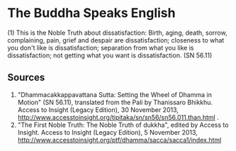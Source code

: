 # The Buddha Speaks English
(1) This is the Noble Truth about dissatisfaction: Birth, aging, death, sorrow, complaining, pain, grief and despair are dissatisfaction; closeness to what you don't like is dissatisfaction; separation from what you like is dissatisfaction; not getting what you want is dissatisfaction. (SN 56.11)

## Sources
1.  "Dhammacakkappavattana Sutta: Setting the Wheel of Dhamma in Motion" (SN 56.11), translated from the Pali by Thanissaro Bhikkhu. Access to Insight (Legacy Edition), 30 November 2013, http://www.accesstoinsight.org/tipitaka/sn/sn56/sn56.011.than.html .
2. "The First Noble Truth: The Noble Truth of dukkha", edited by Access to Insight. Access to Insight (Legacy Edition), 5 November 2013, http://www.accesstoinsight.org/ptf/dhamma/sacca/sacca1/index.html
